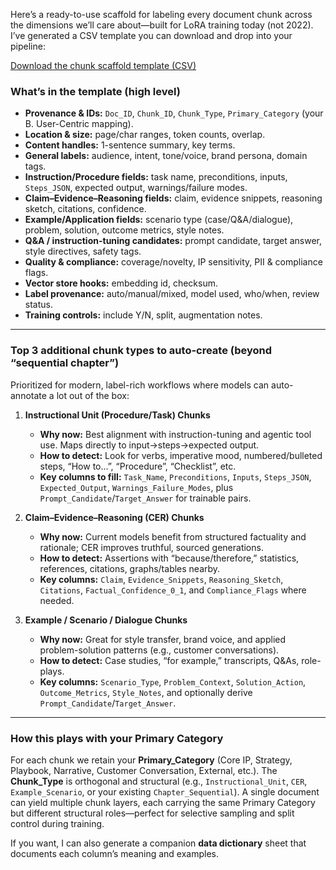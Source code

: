 Here’s a ready-to-use scaffold for labeling every document chunk across the dimensions we’ll care about—built for LoRA training today (not 2022). I’ve generated a CSV template you can download and drop into your pipeline:

[Download the chunk scaffold template (CSV)](sandbox:/mnt/data/chunk_scaffold_template.csv)

### What’s in the template (high level)

* **Provenance & IDs:** `Doc_ID`, `Chunk_ID`, `Chunk_Type`, `Primary_Category` (your B. User-Centric mapping).
* **Location & size:** page/char ranges, token counts, overlap.
* **Content handles:** 1-sentence summary, key terms.
* **General labels:** audience, intent, tone/voice, brand persona, domain tags.
* **Instruction/Procedure fields:** task name, preconditions, inputs, `Steps_JSON`, expected output, warnings/failure modes.
* **Claim–Evidence–Reasoning fields:** claim, evidence snippets, reasoning sketch, citations, confidence.
* **Example/Application fields:** scenario type (case/Q&A/dialogue), problem, solution, outcome metrics, style notes.
* **Q&A / instruction-tuning candidates:** prompt candidate, target answer, style directives, safety tags.
* **Quality & compliance:** coverage/novelty, IP sensitivity, PII & compliance flags.
* **Vector store hooks:** embedding id, checksum.
* **Label provenance:** auto/manual/mixed, model used, who/when, review status.
* **Training controls:** include Y/N, split, augmentation notes.

---

### Top 3 additional chunk types to auto-create (beyond “sequential chapter”)

Prioritized for modern, label-rich workflows where models can auto-annotate a lot out of the box:

1. **Instructional Unit (Procedure/Task) Chunks**

   * **Why now:** Best alignment with instruction-tuning and agentic tool use. Maps directly to input→steps→expected output.
   * **How to detect:** Look for verbs, imperative mood, numbered/bulleted steps, “How to…”, “Procedure”, “Checklist”, etc.
   * **Key columns to fill:** `Task_Name`, `Preconditions`, `Inputs`, `Steps_JSON`, `Expected_Output`, `Warnings_Failure_Modes`, plus `Prompt_Candidate`/`Target_Answer` for trainable pairs.

2. **Claim–Evidence–Reasoning (CER) Chunks**

   * **Why now:** Current models benefit from structured factuality and rationale; CER improves truthful, sourced generations.
   * **How to detect:** Assertions with “because/therefore,” statistics, references, citations, graphs/tables nearby.
   * **Key columns:** `Claim`, `Evidence_Snippets`, `Reasoning_Sketch`, `Citations`, `Factual_Confidence_0_1`, and `Compliance_Flags` where needed.

3. **Example / Scenario / Dialogue Chunks**

   * **Why now:** Great for style transfer, brand voice, and applied problem-solution patterns (e.g., customer conversations).
   * **How to detect:** Case studies, “for example,” transcripts, Q&As, role-plays.
   * **Key columns:** `Scenario_Type`, `Problem_Context`, `Solution_Action`, `Outcome_Metrics`, `Style_Notes`, and optionally derive `Prompt_Candidate`/`Target_Answer`.

---

### How this plays with your Primary Category

For each chunk we retain your **Primary_Category** (Core IP, Strategy, Playbook, Narrative, Customer Conversation, External, etc.). The **Chunk_Type** is orthogonal and structural (e.g., `Instructional_Unit`, `CER`, `Example_Scenario`, or your existing `Chapter_Sequential`). A single document can yield multiple chunk layers, each carrying the same Primary Category but different structural roles—perfect for selective sampling and split control during training.

If you want, I can also generate a companion **data dictionary** sheet that documents each column’s meaning and examples.
